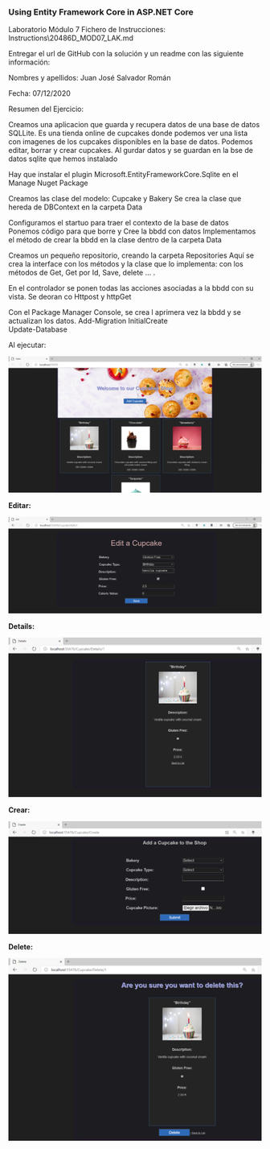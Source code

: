 ### Using Entity Framework Core in ASP.NET Core

Laboratorio Módulo 7
Fichero de Instrucciones: Instructions\20486D_MOD07_LAK.md

Entregar el url de GitHub con la solución y un readme con las siguiente información:

Nombres y apellidos: Juan José Salvador Román

Fecha: 07/12/2020

Resumen del Ejercicio:

Creamos una aplicacion que guarda y recupera datos de una base de datos SQLLite.  Es una tienda online de cupcakes donde podemos ver una lista con imagenes de los cupcakes disponibles en la base de datos. Podemos editar, borrar y crear cupcakes.  Al gurdar datos y se guardan en la bse de datos sqlite que hemos instalado

Hay que instalar el plugin Microsoft.EntityFrameworkCore.Sqlite en el Manage Nuget Package

Creamos las clase del modelo:
Cupcake y Bakery
Se crea la clase que hereda de DBContext en la carpeta Data

Configuramos el startuo para traer el contexto de la base de datos
Ponemos código para que borre y Cree la bbdd con datos
Implementamos el método de crear la bbdd en la clase dentro de la carpeta Data

Creamos un pequeño repositorio, creando la carpeta Repositories
Aquí se crea la interface con los métodos y la clase que lo implementa: con los métodos de Get, Get por Id, Save, delete ... .

En el controlador se ponen todas las acciones asociadas a la bbdd con su vista. Se deoran co Httpost y httpGet

Con el Package Manager Console, se crea l aprimera vez la bbdd y se actualizan los datos.
Add-Migration InitialCreate  
Update-Database  

Al ejecutar:

![principal](principal.PNG)



**Editar:**

![Editar](Editar.PNG)

**Details:**

![details](details.PNG)

**Crear:**

![Crear](Crear.PNG)

**Delete:**

![delete](delete.PNG)
